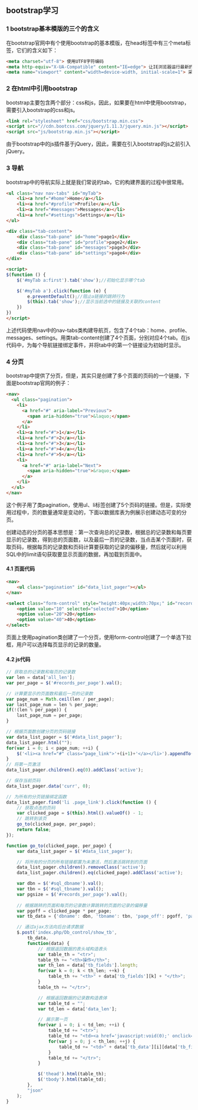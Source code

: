 ## bootstrap学习

### 1 bootstrap基本模版的三个<meta>的含义

在bootstrap官网中有个使用bootstrap的基本模版，在head标签中有三个meta标签，它们的含义如下：

``` html
<meta charset="utf-8"> 使用UTF8字符编码
<meta http-equiv="X-UA-Compatible" content="IE=edge"> 让IE浏览器运行最新的渲染模式，使得bootstrap能够在较低版本的IE中拥有最好的绘制效果
<meta name="viewport" content="width=device-width, initial-scale=1"> 采用响应式布局，使其在各个尺寸的屏幕上表现良好
```

### 2 在html中引用bootstrap

bootstrap主要包含两个部分：css和js，因此，如果要在html中使用bootstrap，需要引入bootstrap的css和js。

``` html
<link rel="stylesheet" href="css/bootstrap.min.css">
<script src="//cdn.bootcss.com/jquery/1.11.3/jquery.min.js"></script>
<script src="js/bootstrap.min.js"></script>
```

由于bootstrap中的js插件基于jQuery，因此，需要在引入bootstrap的js之前引入jQuery。

### 3 导航

bootstrap中的导航实际上就是我们常说的tab，它的构建界面的过程中很常用。

``` html
<ul class="nav nav-tabs" id="myTab"> 
	<li><a href="#home">Home</a></li>
	<li><a href="#profile">Profile</a></li>
	<li><a href="#messages">Messages</a></li>
	<li><a href="#settings">Settings</a></li>
</ul> 

<div class="tab-content">
	<div class="tab-pane" id="home">page1</div>
	<div class="tab-pane" id="profile">page2</div>
	<div class="tab-pane" id="messages">page3</div>
	<div class="tab-pane" id="settings">page4</div>
</div>

<script>
$(function () {
	$('#myTab a:first').tab('show');//初始化显示哪个tab

	$('#myTab a').click(function (e) { 
		e.preventDefault();//阻止a链接的跳转行为 
		$(this).tab('show');//显示当前选中的链接及关联的content 
	})
})
</script>
```

上述代码使用nav中的nav-tabs类构建导航页，包含了4个tab：home、profile、messages、settings。用类tab-content创建了4个页面，分别对应4个tab。在js代码中，为每个导航链接绑定事件，并将tab中的第一个链接设为初始时显示。

### 4 分页

bootstrap中提供了分页，但是，其实只是创建了多个页面的页码的一个链接，下面是bootstrap官网的例子：

``` html
<nav>
  <ul class="pagination">
    <li>
      <a href="#" aria-label="Previous">
        <span aria-hidden="true">&laquo;</span>
      </a>
    </li>
    <li><a href="#">1</a></li>
    <li><a href="#">2</a></li>
    <li><a href="#">3</a></li>
    <li><a href="#">4</a></li>
    <li><a href="#">5</a></li>
    <li>
      <a href="#" aria-label="Next">
        <span aria-hidden="true">&raquo;</span>
      </a>
    </li>
  </ul>
</nav>
```

这个例子用了类pagination，使用ul、li标签创建了5个页码的链接。但是，实际使用过程中，页的数量通常是变动的，下面以数据库表为例展示创建动态可变的分页。

创建动态的分页的基本思想是：第一次查询总的记录数，根据总的记录数和每页要显示的记录数，得到总的页面数，以及最后一页的记录数，当点击某个页面时，获取页码，根据每页的记录数和页码计算要获取的记录的偏移量，然后就可以利用SQL中的limit语句获取要显示页面的数据，再加载到页面中。

#### 4.1 页面代码

``` html
<nav>
	<ul class="pagination" id="data_list_pager"></ul>
</nav>

<select class="form-control" style="height:40px;width:70px;" id="records_per_page">
	<option value="10" selected="selected">10</option>
	<option value="20">20</option>
	<option value="40">40</option>
</select>
```

页面上使用pagination类创建了一个分页，使用form-control创建了一个单选下拉框，用户可以选择每页显示的记录的数量。

#### 4.2 js代码

``` javascript
// 获取总的记录数和每页的记录数
var len = data['all_len'];
var per_page = $('#records_per_page').val();

// 计算要显示的页面数和最后一页的记录数
var page_num = Math.ceil(len / per_page);
var last_page_num = len % per_page;
if(!(len % per_page)) {
    last_page_num = per_page;
}

// 根据页面数创建分页的页码链接
var data_list_pager = $('#data_list_pager');
data_list_pager.html("");
for(var i = 0; i < page_num; ++i) {
    $('<li><a href="#" class="page_link">'+(i+1)+'</a></li>').appendTo(data_list_pager);
}
// 将第一页激活
data_list_pager.children().eq(0).addClass('active');

// 保存当前页码
data_list_pager.data('curr', 0);

// 为所有的分页链接绑定函数
data_list_pager.find('li .page_link').click(function () {
	// 获取点击的页码
    var clicked_page = $(this).html().valueOf() - 1;
    // 跳转到该页
    go_to(clicked_page, per_page);
    return false;
});

function go_to(clicked_page, per_page) {
	var data_list_pager = $('#data_list_pager');

	// 将所有的分页的所有链接都置为未激活，然后激活跳转到的页面
	data_list_pager.children().removeClass('active');
	data_list_pager.children().eq(clicked_page).addClass('active');

	var dbn = $('#sql_dbname').val();
	var tbn = $('#sql_tbname').val();
	var pgsize = $('#records_per_page').val();
	
	// 根据跳转的页面和每页的记录数计算跳转的页面的记录的偏移量
	var pgoff = clicked_page * per_page;
	var tb_data = {'dbname': dbn, 'tbname': tbn, 'page_off': pgoff, 'page_size': pgsize};

	// 通过ajax方法向后台请求数据
	$.post('index.php/Db_control/show_tb',
		tb_data,
		function(data) {
			// 根据返回数据的表头域构造表头
			var table_th = "<tr>";
			table_th += "<th>操作</th>";
			var th_len = data['tb_fields'].length;
			for(var k = 0; k < th_len; ++k) {
				table_th += "<th>" + data['tb_fields'][k] + "</th>";
			}
			table_th += "</tr>";

			// 根据返回数据的记录数构造表体
			var table_td = "";
			var td_len = data['data_len'];

			// 展示第一页
			for(var i = 0; i < td_len; ++i) {
				table_td += "<tr>";
				table_td += "<td><a href='javascript:void(0);' onclick='edit_record(this)'>编辑</a></td>";
				for(var j = 0; j < th_len; ++j) {
					table_td += "<td>" + data['tb_data'][i][data['tb_fields'][j]] + "</td>";
				}
				table_td += "</tr>";
			}

			$('thead').html(table_th);
			$('tbody').html(table_td);
		},
		"json"
	);
}
```